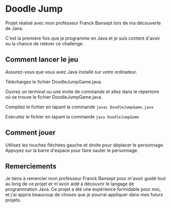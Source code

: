 # Doodle Jump
Projet réalisé avec mon professeur Franck Bansept lors de ma découverte de Java.

C'est la première fois que je programme en Java et je suis content d'avoir eu la chance de relever ce challenge.

## Comment lancer le jeu

Assurez-vous que vous avez Java installé sur votre ordinateur.

Téléchargez le fichier DoodleJumpGame.java.

Ouvrez un terminal ou une invite de commande et allez dans le répertoire où se trouve le fichier DoodleJumpGame.java.

Compilez le fichier en tapant la commande ```javac DoodleJumpGame.java```

Exécutez le fichier en tapant la commande ```java DoodleJumpGame```

## Comment jouer
Utilisez les touches fléchées gauche et droite pour déplacer le personnage.
Appuyez sur la barre d'espace pour faire sauter le personnage.

## Remerciements
Je tiens à remercier mon professeur Franck Bansept pour m'avoir guidé tout au long de ce projet et m'avoir aidé à découvrir le langage de programmation Java. Ce projet a été une expérience formidable pour moi, et j'ai appris beaucoup de choses que je pourrai appliquer dans mes futurs projets.
